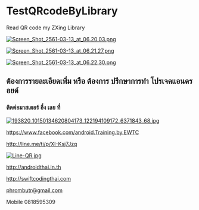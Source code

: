 # TestQRcodeByLibrary
Read QR code my ZXing Library

[![Screen_Shot_2561-03-13_at_06.20.03.png](https://s17.postimg.org/440viwke7/Screen_Shot_2561-03-13_at_06.20.03.png)](https://postimg.org/image/up3eegmrf/)

[![Screen_Shot_2561-03-13_at_06.21.27.png](https://s17.postimg.org/y8pc4as27/Screen_Shot_2561-03-13_at_06.21.27.png)](https://postimg.org/image/ta1tpro97/)

[![Screen_Shot_2561-03-13_at_06.22.30.png](https://s17.postimg.org/pqfvzz0z3/Screen_Shot_2561-03-13_at_06.22.30.png)](https://postimg.org/image/bwrjax8dn/)

## ต้องการรายละเอียดเพิ่ม หรือ ต้องการ ปรึกษาการทำ โปรเจคแอนดรอยด์
### ติดต่อมาสเตอร์ อึ่ง เลย ที่

[![193820_10150134620804173_122194109172_6371843_68.jpg](https://s21.postimg.org/4i5tymwsn/193820_10150134620804173_122194109172_6371843_68.jpg)](https://postimg.org/image/4i5tymwsj/)

https://www.facebook.com/android.Training.by.EWTC

http://line.me/ti/p/XI-Ksj7Jzq

[![Line-QR.jpg](https://s9.postimg.org/41ec4gb3z/Line-_QR.jpg)](https://postimg.org/image/h5jwh535n/)

http://androidthai.in.th

http://swiftcodingthai.com    

phrombutr@gmail.com

Mobile 0818595309
